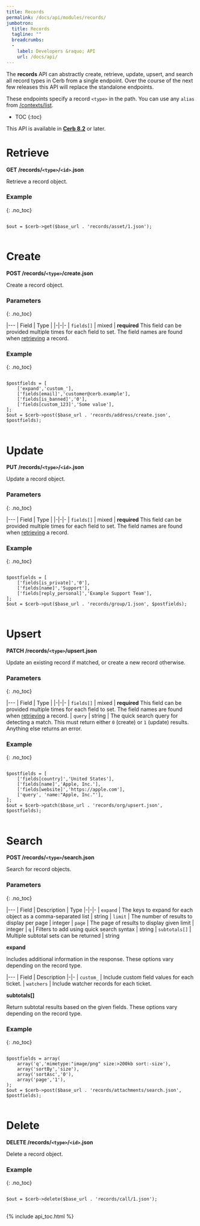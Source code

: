```yaml
---
title: Records
permalink: /docs/api/modules/records/
jumbotron:
  title: Records
  tagline: ""
  breadcrumbs:
  -
    label: Developers &raquo; API
    url: /docs/api/
---
```


The **records** API can abstractly create, retrieve, update, upsert, and search all record types in Cerb from a single endpoint. Over the course of the next few releases this API will replace the standalone endpoints.

These endpoints specify a record `<type>` in the path. You can use any `alias` from [/contexts/list](/docs/api/modules/contexts/#list).

* TOC
{:toc}

<div class="cerb-box note">
<p>This API is available in <a href="/releases/8.2"><b>Cerb 8.2</b></a> or later.</p>
</div>

# Retrieve

**GET /records/`<type>`/`<id>`.json**

Retrieve a record object.

### Example
{: .no_toc}

<pre>
<code class="language-php">
$out = $cerb->get($base_url . 'records/asset/1.json');
</code>
</pre>

# Create

**POST /records/`<type>`/create.json**

Create a record object.

### Parameters
{: .no_toc}

|---
| Field | Type | 
|-|-|-
| `fields[]` | mixed | **required** This field can be provided multiple times for each field to set. The field names are found when [retrieving](#retrieve) a record.

### Example
{: .no_toc}

<pre>
<code class="language-php">
$postfields = [
    ['expand','custom_'],
    ['fields[email]','customer@cerb.example'],
    ['fields[is_banned]','0'],
    ['fields[custom_123]','Some value'],
];
$out = $cerb->post($base_url . 'records/address/create.json', $postfields);
</code>
</pre>

# Update

**PUT /records/`<type>`/`<id>`.json**

Update a record object.

### Parameters
{: .no_toc}

|---
| Field | Type | 
|-|-|-
| `fields[]` | mixed | **required** This field can be provided multiple times for each field to set. The field names are found when [retrieving](#retrieve) a record.

### Example
{: .no_toc}

<pre>
<code class="language-php">
$postfields = [
    ['fields[is_private]','0'],
    ['fields[name]','Support'],
    ['fields[reply_personal]','Example Support Team'],
];
$out = $cerb->put($base_url . 'records/group/1.json', $postfields);
</code>
</pre>

# Upsert

**PATCH /records/`<type>`/upsert.json**

Update an existing record if matched, or create a new record otherwise.

### Parameters
{: .no_toc}

|---
| Field | Type | 
|-|-|-
| `fields[]` | mixed | **required** This field can be provided multiple times for each field to set. The field names are found when [retrieving](#retrieve) a record.
| `query` | string | The quick search query for detecting a match. This must return either `0` (create) or `1` (update) results. Anything else returns an error.

### Example
{: .no_toc}

<pre>
<code class="language-php">
$postfields = [
    ['fields[country]','United States'],
    ['fields[name]','Apple, Inc.'],
    ['fields[website]','https://apple.com'],
    ['query', 'name:"Apple, Inc."'],
];
$out = $cerb->patch($base_url . 'records/org/upsert.json', $postfields);
</code>
</pre>

# Search

**POST /records/`<type>`/search.json**

Search for record objects.

### Parameters
{: .no_toc}

|---
| Field | Description | Type
|-|-|-
| `expand` | The keys to expand for each object as a comma-separated list | string
| `limit` | The number of results to display per page | integer
| `page` | The page of results to display given limit | integer
| `q` | Filters to add using quick search syntax | string
| `subtotals[]` | Multiple subtotal sets can be returned | string 

**expand**
	
Includes additional information in the response. These options vary depending on the record type.

|---
| Field | Description
|-|-
| `custom_` | Include custom field values for each ticket.
| `watchers` | Include watcher records for each ticket.

**subtotals[]**

Return subtotal results based on the given fields. These options vary depending on the record type.

### Example
{: .no_toc}

<pre>
<code class="language-php">
$postfields = array(
    array('q','mimetype:"image/png" size:>200kb sort:-size'),
    array('sortBy','size'),
    array('sortAsc','0'),
    array('page','1'),
);
$out = $cerb->post($base_url . 'records/attachments/search.json', $postfields);
</code>
</pre>

# Delete

**DELETE /records/`<type>`/`<id>`.json**

Delete a record object.

### Example
{: .no_toc}

<pre>
<code class="language-php">
$out = $cerb->delete($base_url . 'records/call/1.json');
</code>
</pre>

{% include api_toc.html %}